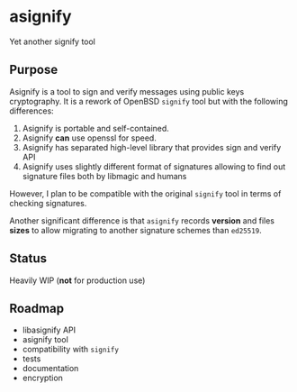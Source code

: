 # asignify

Yet another signify tool

## Purpose

Asignify is a tool to sign and verify messages using public keys cryptography.
It is a rework of OpenBSD `signify` tool but with the following differences:

1) Asignify is portable and self-contained.
2) Asignify **can** use openssl for speed.
3) Asignify has separated high-level library that provides sign and verify API
4) Asignify uses slightly different format of signatures allowing to find out
signature files both by libmagic and humans

However, I plan to be compatible with the original `signify` tool in terms of
checking signatures.

Another significant difference is that `asignify` records **version** and files
**sizes** to allow migrating to another signature schemes than `ed25519`.

## Status

Heavily WIP (**not** for production use)

## Roadmap

- libasignify API
- asignify tool
- compatibility with `signify`
- tests
- documentation
- encryption
